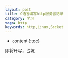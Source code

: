 ```yaml
---
layout: post
title: C语言编写http服务器记录
category: 学习
tags: http
keywords: http,Linux,Socket
---
```


* content
{:toc}

即将开写，占坑
